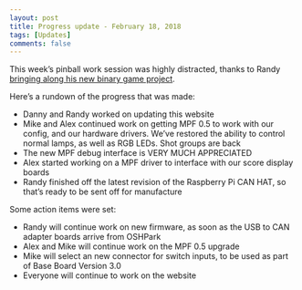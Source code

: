 ```yaml
---
layout: post
title: Progress update - February 18, 2018
tags: [Updates]
comments: false
---
```

This week’s pinball work session was highly distracted, thanks to Randy [bringing along his new binary game project](https://github.com/SurrealityLabs/binarygame/).



Here’s a rundown of the progress that was made:

* Danny and Randy worked on updating this website
* Mike and Alex continued work on getting MPF 0.5 to work with our config, and our hardware drivers. We’ve restored the ability to control normal lamps, as well as RGB LEDs. Shot groups are back
* The new MPF debug interface is VERY MUCH APPRECIATED
* Alex started working on a MPF driver to interface with our score display boards
* Randy finished off the latest revision of the Raspberry Pi CAN HAT, so that’s ready to be sent off for manufacture

Some action items were set:

* Randy will continue work on new firmware, as soon as the USB to CAN adapter boards arrive from OSHPark
* Alex and Mike will continue work on the MPF 0.5 upgrade
* Mike will select an new connector for switch inputs, to be used as part of Base Board Version 3.0
* Everyone will continue to work on the website